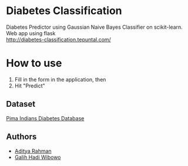 # Diabetes Classification 

Diabetes Predictor using Gaussian Naive Bayes Classifier on scikit-learn. Web app using flask\
http://diabetes-classification.tepuntal.com/

# How to use
1. Fill in the form in the application, then
2. Hit "Predict"

## Dataset

[Pima Indians Diabetes Database](https://www.kaggle.com/uciml/pima-indians-diabetes-database)

## Authors

- [Aditya Rahman](https://www.linkedin.com/in/adityarahman032)
- [Galih Hadi Wibowo](https://github.com/MonBet)
